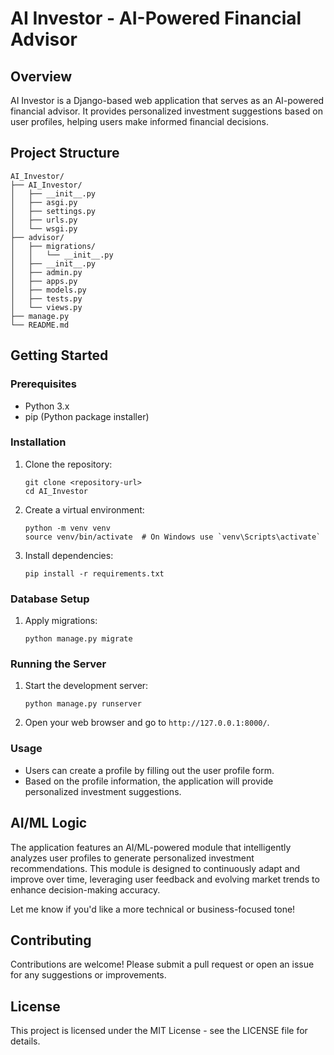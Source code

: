 # AI Investor - AI-Powered Financial Advisor

## Overview
AI Investor is a Django-based web application that serves as an AI-powered financial advisor. It provides personalized investment suggestions based on user profiles, helping users make informed financial decisions.

## Project Structure
```
AI_Investor/
├── AI_Investor/
│   ├── __init__.py
│   ├── asgi.py
│   ├── settings.py
│   ├── urls.py
│   └── wsgi.py
├── advisor/
│   ├── migrations/
│   │   └── __init__.py
│   ├── __init__.py
│   ├── admin.py
│   ├── apps.py
│   ├── models.py
│   ├── tests.py
│   └── views.py
├── manage.py
└── README.md
```

## Getting Started

### Prerequisites
- Python 3.x
- pip (Python package installer)

### Installation
1. Clone the repository:
   ```
   git clone <repository-url>
   cd AI_Investor
   ```

2. Create a virtual environment:
   ```
   python -m venv venv
   source venv/bin/activate  # On Windows use `venv\Scripts\activate`
   ```

3. Install dependencies:
   ```
   pip install -r requirements.txt
   ```

### Database Setup
1. Apply migrations:
   ```
   python manage.py migrate
   ```

### Running the Server
1. Start the development server:
   ```
   python manage.py runserver
   ```

2. Open your web browser and go to `http://127.0.0.1:8000/`.

### Usage
- Users can create a profile by filling out the user profile form.
- Based on the profile information, the application will provide personalized investment suggestions.

## AI/ML Logic
The application features an AI/ML-powered module that intelligently analyzes user profiles to generate personalized investment recommendations. This module is designed to continuously adapt and improve over time, leveraging user feedback and evolving market trends to enhance decision-making accuracy.

Let me know if you'd like a more technical or business-focused tone!

## Contributing
Contributions are welcome! Please submit a pull request or open an issue for any suggestions or improvements.

## License
This project is licensed under the MIT License - see the LICENSE file for details.
